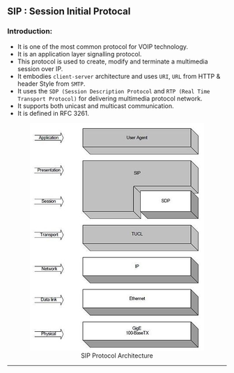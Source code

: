 ## SIP : Session Initial Protocal

### Introduction:
+ It is one of the most common protocol for VOIP technology.
+ It is an application layer signalling protocol.
+ This protocol is used to create, modify and terminate a multimedia session over IP.
+ It embodies `client-server` architecture and uses `URI`, `URL` from HTTP & header Style from `SMTP`.
+ It uses the `SDP (Session Description Protocol` and `RTP (Real Time Transport Protocol)` for delivering multimedia protocol network.
+ It supports both unicast and multicast communication.
+ It is defined in RFC 3261.


<figure align="center">
  <img src="OSI-SIP-Architecture.jpg" alt="SIP Protocol Architecture" >
  <figcaption>SIP Protocol Architecture</figcaption>
</figure> 


----------



